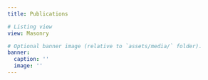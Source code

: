 ```yaml
---
title: Publications

# Listing view
view: Masonry

# Optional banner image (relative to `assets/media/` folder).
banner:
  caption: ''
  image: ''
---
```

